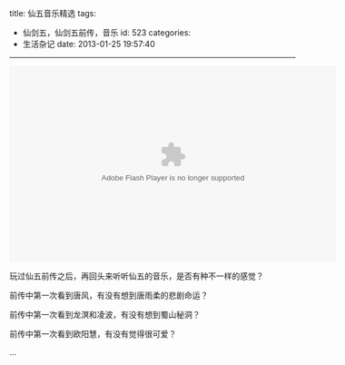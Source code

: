 title: 仙五音乐精选
tags:
  - 仙剑五，仙剑五前传，音乐
id: 523
categories:
  - 生活杂记
date: 2013-01-25 19:57:40
---

<object width="576" height="346" classid="clsid:d27cdb6e-ae6d-11cf-96b8-444553540000" codebase="http://download.macromedia.com/pub/shockwave/cabs/flash/swflash.cab#version=6,0,40,0"><param name="src" value="http://www.xiami.com/widget/12671923_1770365675,1770365672,1770289270,1770318578,1770488512,1770201911,1770488496,_576_346_5695c1_457cb4_1/multiPlayer.swf" /><param name="wmode" value="opaque" /><embed width="576" height="346" type="application/x-shockwave-flash" src="http://www.xiami.com/widget/12671923_1770365675,1770365672,1770289270,1770318578,1770488512,1770201911,1770488496,_576_346_5695c1_457cb4_1/multiPlayer.swf" wmode="opaque" /></object>

玩过仙五前传之后，再回头来听听仙五的音乐，是否有种不一样的感觉？

前传中第一次看到唐风，有没有想到唐雨柔的悲剧命运？

前传中第一次看到龙溟和凌波，有没有想到蜀山秘洞？

前传中第一次看到欧阳慧，有没有觉得很可爱？

...